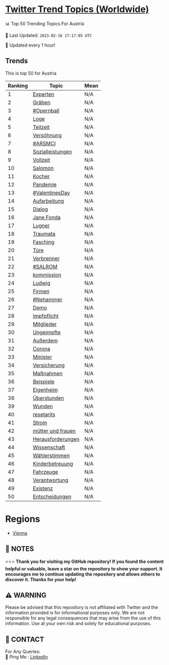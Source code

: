 [Twitter Trend Topics (Worldwide)](https://github.com/ErcinDedeoglu/Twitter-Trend-Topics)
==========


📊 Top 50 Trending Topics For Austria

📆 Last Updated: `2023-02-16 17:17:05 UTC`

🔧 Updated every 1 hour!


## Trends

This is top 50 for Austria

| Ranking | Topic | Mean |
| ------- | ------------ | ------------ |
| 1 | [Experten](http://twitter.com/search?q=Experten) | N/A |
| 2 | [Gräben](http://twitter.com/search?q=Gr%c3%a4ben) | N/A |
| 3 | [#Opernball](http://twitter.com/search?q=%23Opernball) | N/A |
| 4 | [Loge](http://twitter.com/search?q=Loge) | N/A |
| 5 | [Teilzeit](http://twitter.com/search?q=Teilzeit) | N/A |
| 6 | [Versöhnung](http://twitter.com/search?q=Vers%c3%b6hnung) | N/A |
| 7 | [#ARSMCI](http://twitter.com/search?q=%23ARSMCI) | N/A |
| 8 | [Sozialleistungen](http://twitter.com/search?q=Sozialleistungen) | N/A |
| 9 | [Vollzeit](http://twitter.com/search?q=Vollzeit) | N/A |
| 10 | [Salomon](http://twitter.com/search?q=Salomon) | N/A |
| 11 | [Kocher](http://twitter.com/search?q=Kocher) | N/A |
| 12 | [Pandemie](http://twitter.com/search?q=Pandemie) | N/A |
| 13 | [#ValentinesDay](http://twitter.com/search?q=%23ValentinesDay) | N/A |
| 14 | [Aufarbeitung](http://twitter.com/search?q=Aufarbeitung) | N/A |
| 15 | [Dialog](http://twitter.com/search?q=Dialog) | N/A |
| 16 | [Jane Fonda](http://twitter.com/search?q=Jane+Fonda) | N/A |
| 17 | [Lugner](http://twitter.com/search?q=Lugner) | N/A |
| 18 | [Traumata](http://twitter.com/search?q=Traumata) | N/A |
| 19 | [Fasching](http://twitter.com/search?q=Fasching) | N/A |
| 20 | [Türe](http://twitter.com/search?q=T%c3%bcre) | N/A |
| 21 | [Verbrenner](http://twitter.com/search?q=Verbrenner) | N/A |
| 22 | [#SALROM](http://twitter.com/search?q=%23SALROM) | N/A |
| 23 | [kommission](http://twitter.com/search?q=kommission) | N/A |
| 24 | [Ludwig](http://twitter.com/search?q=Ludwig) | N/A |
| 25 | [Firmen](http://twitter.com/search?q=Firmen) | N/A |
| 26 | [#Nehammer](http://twitter.com/search?q=%23Nehammer) | N/A |
| 27 | [Demo](http://twitter.com/search?q=Demo) | N/A |
| 28 | [Impfpflicht](http://twitter.com/search?q=Impfpflicht) | N/A |
| 29 | [Mitglieder](http://twitter.com/search?q=Mitglieder) | N/A |
| 30 | [Ungeimpfte](http://twitter.com/search?q=Ungeimpfte) | N/A |
| 31 | [Außerdem](http://twitter.com/search?q=Au%c3%9ferdem) | N/A |
| 32 | [Corona](http://twitter.com/search?q=Corona) | N/A |
| 33 | [Minister](http://twitter.com/search?q=Minister) | N/A |
| 34 | [Versicherung](http://twitter.com/search?q=Versicherung) | N/A |
| 35 | [Maßnahmen](http://twitter.com/search?q=Ma%c3%9fnahmen) | N/A |
| 36 | [Beispiele](http://twitter.com/search?q=Beispiele) | N/A |
| 37 | [Eigenheim](http://twitter.com/search?q=Eigenheim) | N/A |
| 38 | [Überstunden](http://twitter.com/search?q=%c3%9cberstunden) | N/A |
| 39 | [Wunden](http://twitter.com/search?q=Wunden) | N/A |
| 40 | [resetarits](http://twitter.com/search?q=resetarits) | N/A |
| 41 | [Strom](http://twitter.com/search?q=Strom) | N/A |
| 42 | [mütter und frauen](http://twitter.com/search?q=m%c3%bctter+und+frauen) | N/A |
| 43 | [Herausforderungen](http://twitter.com/search?q=Herausforderungen) | N/A |
| 44 | [Wissenschaft](http://twitter.com/search?q=Wissenschaft) | N/A |
| 45 | [Wählerstimmen](http://twitter.com/search?q=W%c3%a4hlerstimmen) | N/A |
| 46 | [Kinderbetreuung](http://twitter.com/search?q=Kinderbetreuung) | N/A |
| 47 | [Fahrzeuge](http://twitter.com/search?q=Fahrzeuge) | N/A |
| 48 | [Verantwortung](http://twitter.com/search?q=Verantwortung) | N/A |
| 49 | [Existenz](http://twitter.com/search?q=Existenz) | N/A |
| 50 | [Entscheidungen](http://twitter.com/search?q=Entscheidungen) | N/A |



# Regions

* [Vienna](</Austria/Vienna.md>)



## 📝 NOTES

⭐⭐⭐ **Thank you for visiting my GitHub repository! If you found the content helpful or valuable, leave a star on the repository to show your support. It encourages me to continue updating the repository and allows others to discover it. Thanks for your help!**


## ⚠️ WARNING

Please be advised that this repository is not affiliated with Twitter and the information provided is for informational purposes only. We are not responsible for any legal consequences that may arise from the use of this information. Use at your own risk and solely for educational purposes.


## 📨 CONTACT

 For Any Queries:  
            🏓 Ping Me : [LinkedIn](https://www.linkedin.com/in/ercindedeoglu/)
